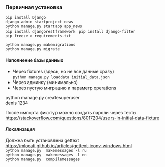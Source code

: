 ### Первичная установка
`pip install Django`  
`django-admin startproject news  `  
`python manage.py startapp app_news  `  
`pip install djangorestframework ` 
`pip install django-filter  `  
`pip freeze > requirements.txt  `  
 
`python manage.py makemigrations`  
`python manage.py migrate`  

#### Наполнение базы данных
- Через fixtures (здесь, но не все данные сразу)  
`python manage.py loaddata initial_data.json`
- Через админку (минимально)
- Через пустую миграцию и параметр operations

python manage.py createsuperuser  
denis 1234  

После импорта фикстур можно создать пароли через тесты.  
https://stackoverflow.com/questions/8017204/users-in-initial-data-fixture  
#### Локализация
Должна быть установлена gettext  
https://mlocati.github.io/articles/gettext-iconv-windows.html  
`python manage.py  makemessages -l ru`  
`python manage.py  makemessages -l en`  
`python manage.py  compilemessages`
